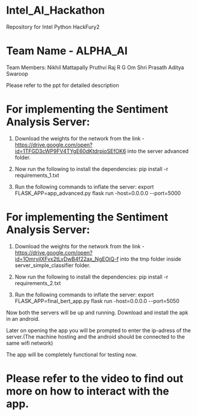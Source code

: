 # Intel_AI_Hackathon
Repository for Intel Python HackFury2

# Team Name - ALPHA_AI

Team Members:
Nikhil Mattapally
Pruthvi Raj R G
Om Shri Prasath
Aditya Swaroop

Please refer to the ppt for detailed description

# For implementing the Sentiment Analysis Server:

1. Download the weights for the network from the link - https://drive.google.com/open?id=1TFGD3cWP9FV4TYgE60dKtdrpjoSEfOK6
into the server advanced folder.

2. Now run the following to install the dependencies: pip install -r requirements_1.txt

3. Run the following commands to inflate the server: 
export FLASK_APP=app_advanced.py
flask run -host=0.0.0.0 --port=5000

# For implementing the Sentiment Analysis Server:

1. Download the weights for the network from the link - https://drive.google.com/open?id=1OmrvjlXFvx2tLvDwB4f22ax_NgEOiQ-f
into the tmp folder inside server_simple_classifier folder.

2. Now run the following to install the dependencies: pip install -r requirements_2.txt

3. Run the following commands to inflate the server: 
export FLASK_APP=final_bert_app.py
flask run -host=0.0.0.0 --port=5050

Now both the servers will be up and running.
Download and install the apk in an android.

Later on opening the app you will be prompted to enter the ip-adress of the server.(The machine hosting and the android should be connected to the same wifi network)

The app will be completely functional for testing now.

# Please refer to the video to find out more on how to interact with the app.


